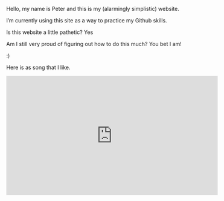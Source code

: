 
Hello, my name is Peter and this is my (alarmingly simplistic) website.

I’m currently using this site as a way to practice my Github skills.

Is this website a little pathetic? Yes

Am I still very proud of figuring out how to do this much? You bet I am!

:)


Here is as song that I like.

<iframe width="560" height="315" src="https://www.youtube.com/embed/yOfvPNaNEMA" title="YouTube video player" frameborder="0" allow="accelerometer; autoplay; clipboard-write; encrypted-media; gyroscope; picture-in-picture" allowfullscreen></iframe>
